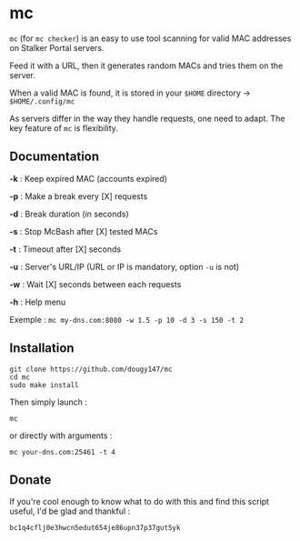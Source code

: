 # mc

`mc` (for `mc checker`) is an easy to use tool scanning for valid MAC addresses on Stalker Portal servers.

Feed it with a URL, then it generates random MACs and tries them on the server.

When a valid MAC is found, it is stored in your `$HOME` directory -> `$HOME/.config/mc`

As servers differ in the way they handle requests, one need to adapt. The key feature of `mc` is flexibility.

## Documentation

**-k** : Keep expired MAC (accounts expired)

**-p** : Make a break every [X] requests

**-d** : Break duration (in seconds)

**-s** : Stop McBash after [X] tested MACs

**-t** : Timeout after [X] seconds

**-u** : Server's URL/IP (URL or IP is mandatory, option `-u` is not)

**-w** : Wait [X] seconds between each requests

**-h** : Help menu

Exemple : `mc my-dns.com:8080 -w 1.5 -p 10 -d 3 -s 150 -t 2`

## Installation

```
git clone https://github.com/dougy147/mc
cd mc
sudo make install
```
Then simply launch :
```
mc
```
or directly with arguments :
```
mc your-dns.com:25461 -t 4
```


## Donate

If you're cool enough to know what to do with this and find this script useful, I'd be glad and thankful :

`bc1q4cflj0e3hwcn5edut654je86upn37p37gut5yk`
